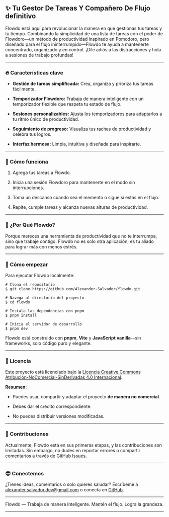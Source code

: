 ## **✨ Tu Gestor De Tareas Y Compañero De Flujo definitivo**

Flowdo está aquí para revolucionar la manera en que gestionas tus tareas y tu tiempo. Combinando la simplicidad de una lista de tareas con el poder de Flowdoro—un método de productividad inspirado en Pomodoro, pero diseñado para el flujo ininterrumpido—Flowdo te ayuda a mantenerte concentrado, organizado y en control. ¡Dile adiós a las distracciones y hola a sesiones de trabajo profundas!

---

### **🔥 Características clave**

- **Gestión de tareas simplificada:** Crea, organiza y prioriza tus tareas fácilmente.
    
- **Temporizador Flowdoro:** Trabaja de manera inteligente con un temporizador flexible que respeta tu estado de flujo.
    
- **Sesiones personalizables:** Ajusta los temporizadores para adaptarlos a tu ritmo único de productividad.
    
- **Seguimiento de progreso:** Visualiza tus rachas de productividad y celebra tus logros.
    
- **Interfaz hermosa:** Limpia, intuitiva y diseñada para inspirarte.
    

---

### **🔄 Cómo funciona**

1. Agrega tus tareas a Flowdo.
    
2. Inicia una sesión Flowdoro para mantenerte en el modo sin interrupciones.
    
3. Toma un descanso cuando sea el memento o sigue si estás en el flujo.
    
4. Repite, cumple tareas y alcanza nuevas alturas de productividad.
    

---

### **🎨 ¿Por Qué Flowdo?**

Porque mereces una herramienta de productividad que no te interrumpa, sino que trabaje contigo. Flowdo no es solo otra aplicación; es tu aliado para lograr más con menos estrés.

---

### **🚀 Cómo empezar**

Para ejecutar Flowdo localmente:

```
# Clona el repositorio
$ git clone https://github.com/Alexander-Salvador/flowdo.git

# Navega al directorio del proyecto
$ cd flowdo

# Instala las dependencias con pnpm
$ pnpm install

# Inicia el servidor de desarrollo
$ pnpm dev
```

Flowdo está construido con **pnpm**, **Vite** y **JavaScript vanilla**—sin frameworks, solo código puro y elegante.

---

### **🎩 Licencia**

Este proyecto está licenciado bajo la [Licencia Creative Commons Atribución-NoComercial-SinDerivadas 4.0 Internacional](https://creativecommons.org/licenses/by-nc-nd/4.0/).

**Resumen:**

- Puedes usar, compartir y adaptar el proyecto **de manera no comercial**.
    
- Debes dar el crédito correspondiente.
    
- No puedes distribuir versiones modificadas.
    

---

### **🔧 Contribuciones**

Actualmente, Flowdo está en sus primeras etapas, y las contribuciones son limitadas. Sin embargo, no dudes en reportar errores o compartir comentarios a través de GitHub Issues.

---

### **😎 Conectemos**

¿Tienes ideas, comentarios o solo quieres saludar? Escríbeme a alexander.salvador.dev@gmail.com o conecta en [GitHub](https://github.com/Alexander-Salvador).

---

Flowdo — Trabaja de manera inteligente. Mantén el flujo. Logra la grandeza.

---
